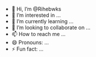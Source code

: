- 👋 Hi, I’m @Rihebwks
- 👀 I’m interested in ...
- 🌱 I’m currently learning ...
- 💞️ I’m looking to collaborate on ...
- 📫 How to reach me ...
- 😄 Pronouns: ...
- ⚡ Fun fact: ...

<!---
Rihebwks/Rihebwks is a ✨ special ✨ repository because its `README.md` (this file) appears on your GitHub profile.
You can click the Preview link to take a look at your changes.
--->
